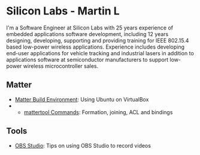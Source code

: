 # Silicon Labs - Martin L

I'm a Software Engineer at Silicon Labs with 25 years experience of embedded applications software development, including 12 years designing, developing, supporting and providing training for IEEE 802.15.4 based low-power wireless applications. Experience includes developing end-user applications for vehicle tracking and industrial lasers in addition to applications software at semiconductor manufacturers to support low-power wireless microcontroller sales.

## Matter

* [Matter Build Environment](matter/build-environment.md): Using Ubuntu on VirtualBox
* * [mattertool Commands](matter/mattertool-commands.md): Formation, joining, ACL and bindings

## Tools

* [OBS Studio](tools/obs-studio.md): Tips on using OBS Studio to record videos
